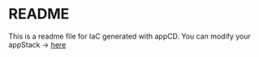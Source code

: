 # README
This is a readme file for IaC generated with appCD.
You can modify your appStack -> [here](http://cloud.stackgen.com/appstacks/b8c02f4e-0626-4fda-aa9b-a921ae0854a3)
